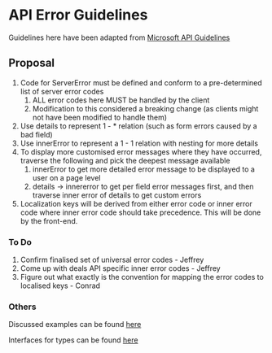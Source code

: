 # API Error Guidelines
Guidelines here have been adapted from [Microsoft API Guidelines](https://github.com/microsoft/api-guidelines/blob/vNext/Guidelines.md)


## Proposal
1. Code for ServerError must be defined and conform to a pre-determined list of server error codes
    1. ALL error codes here MUST be handled by the client
    1. Modification to this considered a breaking change (as clients might not have been modified to handle them)
1. Use details to represent 1 - * relation (such as form errors caused by a bad field)
2. Use innerError to represent a 1 - 1 relation with nesting for more details
3. To display more customised error messages where they have occurred, traverse the following and pick the deepest message available
    1. innerError to get more detailed error message to be displayed to a user on a page level
    2. details -> innererror to get per field error messages first, and then traverse inner error of details to get custom errors
4. Localization keys will be derived from either error code or inner error code where inner error code should take precedence. This will be done by the front-end.

### To Do
1. Confirm finalised set of universal error codes - Jeffrey
2. Come up with deals API specific inner error codes - Jeffrey
3. Figure out what exactly is the convention for mapping the error codes to localised keys - Conrad

### Others
Discussed examples can be found [here](https://github.com/conradkoh-fp/public-reference/blob/master/20200826%20-%20API%20Errors/examples.ts)

Interfaces for types can be found [here](https://github.com/conradkoh-fp/public-reference/blob/master/20200826%20-%20API%20Errors/types.ts)